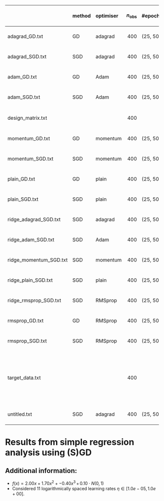 |                        | method   | optimiser   |   $n_\mathrm{obs}$ | #epochs   |   $m$ | $\eta$   |   $\lambda$ |   $\gamma$ | $\varrho_1$, $\varrho_2$   | $\theta_0$                            |   run time (s) | note                                                                     |
|:-----------------------|:---------|:------------|-------------------:|:----------|------:|:---------|------------:|-----------:|:---------------------------|:--------------------------------------|---------------:|:-------------------------------------------------------------------------|
| adagrad_GD.txt         | GD       | adagrad     |                400 | (25, 50)  |     1 | ...      |         0   |            |                            | [-0.59804832 -0.39324044  1.34226197] |              1 |                                                                          |
| adagrad_SGD.txt        | SGD      | adagrad     |                400 | (25, 50)  |    40 | ...      |         0   |            |                            | [-0.59804832 -0.39324044  1.34226197] |             32 |                                                                          |
| adam_GD.txt            | GD       | Adam        |                400 | (25, 50)  |     1 | ...      |         0   |            | (0.9, 0.999)               | [-0.59804832 -0.39324044  1.34226197] |              2 |                                                                          |
| adam_SGD.txt           | SGD      | Adam        |                400 | (25, 50)  |    40 | ...      |         0   |            | (0.9, 0.999)               | [-0.59804832 -0.39324044  1.34226197] |             26 |                                                                          |
| design_matrix.txt      |          |             |                400 |           |       |          |             |            |                            |                                       |                | $X = [x\, x^2\, x^3]$ (scaled)                                           |
| momentum_GD.txt        | GD       | momentum    |                400 | (25, 50)  |     1 | ...      |         0   |        0.5 |                            | [-0.59804832 -0.39324044  1.34226197] |              1 |                                                                          |
| momentum_SGD.txt       | SGD      | momentum    |                400 | (25, 50)  |    40 | ...      |         0   |        0.5 |                            | [-0.59804832 -0.39324044  1.34226197] |             38 |                                                                          |
| plain_GD.txt           | GD       | plain       |                400 | (25, 50)  |     1 | ...      |         0   |            |                            | [-0.59804832 -0.39324044  1.34226197] |              1 |                                                                          |
| plain_SGD.txt          | SGD      | plain       |                400 | (25, 50)  |    40 | ...      |         0   |            |                            | [-0.59804832 -0.39324044  1.34226197] |             35 |                                                                          |
| ridge_adagrad_SGD.txt  | SGD      | adagrad     |                400 | (25, 50)  |    40 | ...      |         0.1 |            |                            | [-0.59804832 -0.39324044  1.34226197] |             25 |                                                                          |
| ridge_adam_SGD.txt     | SGD      | Adam        |                400 | (25, 50)  |    40 | ...      |         0.1 |            | (0.9, 0.999)               | [-0.59804832 -0.39324044  1.34226197] |             42 |                                                                          |
| ridge_momentum_SGD.txt | SGD      | momentum    |                400 | (25, 50)  |    40 | ...      |         0.1 |        0.5 |                            | [-0.59804832 -0.39324044  1.34226197] |             32 |                                                                          |
| ridge_plain_SGD.txt    | SGD      | plain       |                400 | (25, 50)  |    40 | ...      |         0.1 |            |                            | [-0.59804832 -0.39324044  1.34226197] |             27 |                                                                          |
| ridge_rmsprop_SGD.txt  | SGD      | RMSprop     |                400 | (25, 50)  |    40 | ...      |         0.1 |            | 0.9                        | [-0.59804832 -0.39324044  1.34226197] |             35 |                                                                          |
| rmsprop_GD.txt         | GD       | RMSprop     |                400 | (25, 50)  |     1 | ...      |         0   |            | 0.9                        | [-0.59804832 -0.39324044  1.34226197] |              1 |                                                                          |
| rmsprop_SGD.txt        | SGD      | RMSprop     |                400 | (25, 50)  |    40 | ...      |         0   |            | 0.9                        | [-0.59804832 -0.39324044  1.34226197] |             32 |                                                                          |
| target_data.txt        |          |             |                400 |           |       |          |             |            |                            |                                       |                | $y  = 2.00 x + 1.70 x^2 + -0.40 x^3 \, + \, 0.10 \cdot N(0, 1)$ (scaled) |
| untitled.txt           | SGD      | adagrad     |                400 | (25, 50)  |     4 | ...      |         0   |            |                            | [-0.59804832 -0.39324044  1.34226197] |              5 |                                                                          |


# Results from simple regression analysis using (S)GD


## Additional information:

* $f(x) = 2.00 x + 1.70 x^2 + -0.40 x^3 \, + \, 0.10 \cdot N(0, 1)$
* Considered 11 logarithmically spaced learning rates $\eta \in [1.0e-05, \, 1.0e+00]$.
